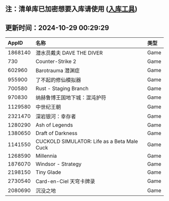 ## 注：清单库已加密想要入库请使用 ([入库工具](https://github.com/BlankTMing/ManifestAutoUpdate/releases))

## 更新时间：2024-10-29 00:29:29
| AppID | 名称 | 类型  |
| :-------------------- | :----------------------------- | :----------- |
| 1868140 | 潜水员戴夫 DAVE THE DIVER| Game |
| 730 | Counter-Strike 2| Game |
| 602960 | Barotrauma 潜渊症| Game |
| 955900 | 了不起的修仙模拟器| Game |
| 700580 | Rust - Staging Branch| Game |
| 970830 | 纳赫鲁博王国地下城：混沌护符| Game |
| 1129580 | 中世纪王朝| Game |
| 2321470 | 深岩银河：幸存者| Game |
| 1280290 | Ash of Legends| Game |
| 1380650 | Draft of Darkness| Game |
| 1141550 | CUCKOLD SIMULATOR: Life as a Beta Male Cuck| Game |
| 1268590 | Millennia| Game |
| 1876070 | Windsor - Strategy| Game |
| 2198150 | Tiny Glade| Game |
| 2730540 | Card-en-Ciel 天穹卡牌录| Game |
| 2080690 | 沉没之地| Game |
